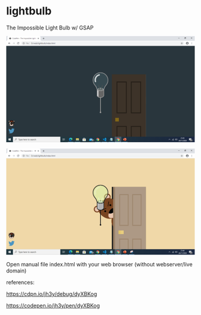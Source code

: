 # lightbulb
The Impossible Light Bulb w/ GSAP

![alt text](https://github.com/jenizar/lightbulb/blob/main/screenshot1.PNG)

![alt text](https://github.com/jenizar/lightbulb/blob/main/screenshot2.png)

Open manual file index.html with your web browser (without webserver/live domain)

references:

https://cdpn.io/jh3y/debug/dyXBKog

https://codepen.io/jh3y/pen/dyXBKog
